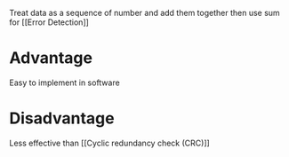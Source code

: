  Treat data as a sequence of number and add them together then use sum for [[Error Detection]]

# Advantage
Easy to implement in software

# Disadvantage
Less effective than [[Cyclic redundancy check (CRC)]]